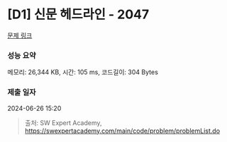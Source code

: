 # [D1] 신문 헤드라인 - 2047 

[문제 링크](https://swexpertacademy.com/main/code/problem/problemDetail.do?contestProbId=AV5QKsLaAy0DFAUq) 

### 성능 요약

메모리: 26,344 KB, 시간: 105 ms, 코드길이: 304 Bytes

### 제출 일자

2024-06-26 15:20



> 출처: SW Expert Academy, https://swexpertacademy.com/main/code/problem/problemList.do